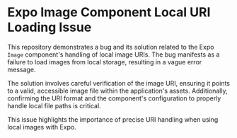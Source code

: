 # Expo Image Component Local URI Loading Issue

This repository demonstrates a bug and its solution related to the Expo `Image` component's handling of local image URIs.  The bug manifests as a failure to load images from local storage, resulting in a vague error message.

The solution involves careful verification of the image URI, ensuring it points to a valid, accessible image file within the application's assets.  Additionally, confirming the URI format and the component's configuration to properly handle local file paths is critical.

This issue highlights the importance of precise URI handling when using local images with Expo.